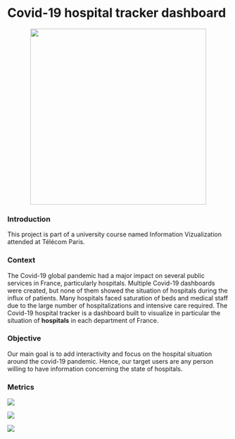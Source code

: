 # Covid-19 hospital tracker dashboard

<p align="center"><img src="https://static.vecteezy.com/system/resources/previews/000/535/535/non_2x/medical-concept-with-doctor-and-patient-in-flat-cartoon-on-hospital-hall-vector.jpg" width="400"></img></p>

### Introduction

This project is part of a university course named Information Vizualization attended at Télécom Paris.

### Context

The Covid-19 global pandemic had a major impact on several public services in France, particularly hospitals. Multiple Covid-19 dashboards were created, but none of them showed the situation of hospitals during the influx of patients. Many hospitals faced saturation of beds and medical staff due to the large number of hospitalizations and intensive care required. The Covid-19 hospital tracker is a dashboard built to visualize in particular the situation of **hospitals** in each department of France.

### Objective

Our main goal is to add interactivity and focus on the hospital situation around the covid-19 pandemic. Hence, our target users are any person willing to have information concerning the state of hospitals.

### Metrics

<img src="https://github.com/savoga/covid-dashboard/blob/master/img/hosp_rate.png"></img>

<img src="https://github.com/savoga/covid-dashboard/blob/master/img/hosp_rate_int_care.png "></img>

<img src="https://github.com/savoga/covid-dashboard/blob/master/img/medical_staff_saturation.png"></img>

